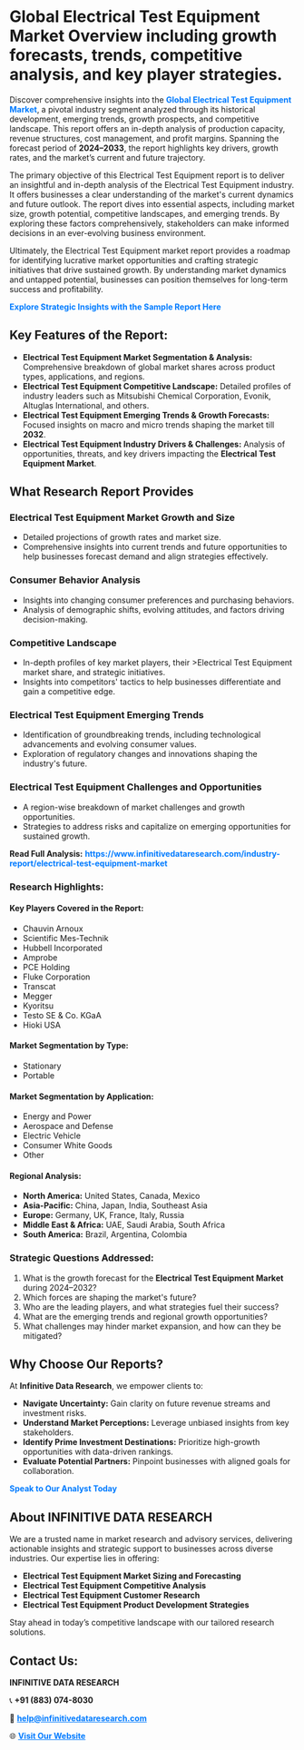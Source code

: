 <h1>Global Electrical Test Equipment Market Overview including growth forecasts, trends, competitive analysis, and key player strategies.</h1>
<p>
Discover comprehensive insights into the 
<a href="https://www.infinitivedataresearch.com/industry-report/electrical-test-equipment-market" rel="dofollow" style="color: #007BFF; text-decoration: none;"><strong>Global Electrical Test Equipment Market</strong></a>, a pivotal industry segment analyzed through its historical development, emerging trends, growth prospects, and competitive landscape. This report offers an in-depth analysis of production capacity, revenue structures, cost management, and profit margins. Spanning the forecast period of <strong>2024–2033</strong>, the report highlights key drivers, growth rates, and the market’s current and future trajectory.
</p>
<p>
The primary objective of this Electrical Test Equipment report is to deliver an insightful and in-depth analysis of the Electrical Test Equipment industry. It offers businesses a clear understanding of the market's current dynamics and future outlook. The report dives into essential aspects, including market size, growth potential, competitive landscapes, and emerging trends. By exploring these factors comprehensively, stakeholders can make informed decisions in an ever-evolving business environment.
</p>
<p>
Ultimately, the Electrical Test Equipment market report provides a roadmap for identifying lucrative market opportunities and crafting strategic initiatives that drive sustained growth. By understanding market dynamics and untapped potential, businesses can position themselves for long-term success and profitability.
</p>
<p>
<a href="https://www.infinitivedataresearch.com/request-sample/reportId=106886" style="color: #007BFF; text-decoration: none;"><strong>Explore Strategic Insights with the Sample Report Here</strong></a>
</p>

<h2>Key Features of the Report:</h2>
<ul>
<li><strong>Electrical Test Equipment Market Segmentation & Analysis:</strong> Comprehensive breakdown of global market shares across product types, applications, and regions.</li>
<li><strong>Electrical Test Equipment Competitive Landscape:</strong> Detailed profiles of industry leaders such as Mitsubishi Chemical Corporation, Evonik, Altuglas International, and others.</li>
<li><strong>Electrical Test Equipment Emerging Trends & Growth Forecasts:</strong> Focused insights on macro and micro trends shaping the market till <strong>2032</strong>.</li>
<li><strong>Electrical Test Equipment Industry Drivers & Challenges:</strong> Analysis of opportunities, threats, and key drivers impacting the <strong>Electrical Test Equipment Market</strong>.</li>
</ul>

<h2>What Research Report Provides</h2>
<h3>Electrical Test Equipment Market Growth and Size</h3>
<ul>
<li>Detailed projections of growth rates and market size.</li>
<li>Comprehensive insights into current trends and future opportunities to help businesses forecast demand and align strategies effectively.</li>
</ul>

<h3>Consumer Behavior Analysis</h3>
<ul>
<li>Insights into changing consumer preferences and purchasing behaviors.</li>
<li>Analysis of demographic shifts, evolving attitudes, and factors driving decision-making.</li>
</ul>

<h3>Competitive Landscape</h3>
<ul>
<li>In-depth profiles of key market players, their >Electrical Test Equipment market share, and strategic initiatives.</li>
<li>Insights into competitors' tactics to help businesses differentiate and gain a competitive edge.</li>
</ul>

<h3>Electrical Test Equipment Emerging Trends</h3>
<ul>
<li>Identification of groundbreaking trends, including technological advancements and evolving consumer values.</li>
<li>Exploration of regulatory changes and innovations shaping the industry's future.</li>
</ul>

<h3>Electrical Test Equipment Challenges and Opportunities</h3>
<ul>
<li>A region-wise breakdown of market challenges and growth opportunities.</li>
<li>Strategies to address risks and capitalize on emerging opportunities for sustained growth.</li>
</ul>
<p><strong>Read Full Analysis:</strong> <a href="https://www.infinitivedataresearch.com/industry-report/electrical-test-equipment-market" rel="dofollow" style="color: #007BFF; text-decoration: none;"><strong>https://www.infinitivedataresearch.com/industry-report/electrical-test-equipment-market</strong></a></p>
<h3>Research Highlights:</h3>
<h4>Key Players Covered in the Report:</h4>
<ul><li>Chauvin Arnoux</li><li>Scientific Mes-Technik</li><li>Hubbell Incorporated</li><li>Amprobe</li><li>PCE Holding</li><li>Fluke Corporation</li><li>Transcat</li><li>Megger</li><li>Kyoritsu</li><li>Testo SE &amp; Co. KGaA</li><li>Hioki USA</li></ul>
<h4>Market Segmentation by Type:</h4>
<ul><li>Stationary</li><li>Portable</li></ul>
<h4>Market Segmentation by Application:</h4>
<ul><li>Energy and Power</li><li>Aerospace and Defense</li><li>Electric Vehicle</li><li>Consumer White Goods</li><li>Other</li></ul>

<h4>Regional Analysis:</h4>
<ul>
<li><strong>North America:</strong> United States, Canada, Mexico</li>
<li><strong>Asia-Pacific:</strong> China, Japan, India, Southeast Asia</li>
<li><strong>Europe:</strong> Germany, UK, France, Italy, Russia</li>
<li><strong>Middle East & Africa:</strong> UAE, Saudi Arabia, South Africa</li>
<li><strong>South America:</strong> Brazil, Argentina, Colombia</li>
</ul>

<h3>Strategic Questions Addressed:</h3>
<ol>
<li>What is the growth forecast for the <strong>Electrical Test Equipment Market</strong> during 2024–2032?</li>
<li>Which forces are shaping the market's future?</li>
<li>Who are the leading players, and what strategies fuel their success?</li>
<li>What are the emerging trends and regional growth opportunities?</li>
<li>What challenges may hinder market expansion, and how can they be mitigated?</li>
</ol>

<h2>Why Choose Our Reports?</h2>
<p>At <strong>Infinitive Data Research</strong>, we empower clients to:</p>
<ul>
<li><strong>Navigate Uncertainty:</strong> Gain clarity on future revenue streams and investment risks.</li>
<li><strong>Understand Market Perceptions:</strong> Leverage unbiased insights from key stakeholders.</li>
<li><strong>Identify Prime Investment Destinations:</strong> Prioritize high-growth opportunities with data-driven rankings.</li>
<li><strong>Evaluate Potential Partners:</strong> Pinpoint businesses with aligned goals for collaboration.</li>
</ul>
<p><a href="https://www.infinitivedataresearch.com/industry-report/electrical-test-equipment-market" rel="dofollow" style="color: #007BFF; text-decoration: none;"><strong>Speak to Our Analyst Today</strong></a></p>

<h2>About INFINITIVE DATA RESEARCH</h2>
<p>We are a trusted name in market research and advisory services, delivering actionable insights and strategic support to businesses across diverse industries. Our expertise lies in offering:</p>
<ul>
<li><strong>Electrical Test Equipment Market Sizing and Forecasting</strong></li>
<li><strong>Electrical Test Equipment Competitive Analysis</strong></li>
<li><strong>Electrical Test Equipment Customer Research</strong></li>
<li><strong>Electrical Test Equipment Product Development Strategies</strong></li>
</ul>
<p>Stay ahead in today’s competitive landscape with our tailored research solutions.</p>

<h2>Contact Us:</h2>
<p><strong>INFINITIVE DATA RESEARCH</strong></p>
<p>📞 <strong>+91 (883) 074-8030</strong></p>
<p>📧 <strong><a href="mailto:help@infinitivedataresearch.com" style="color: #007BFF;">help@infinitivedataresearch.com</a></strong></p>
<p>🌐 <strong><a href="https://www.infinitivedataresearch.com" rel="dofollow" style="color: #007BFF;">Visit Our Website</a></strong></p>